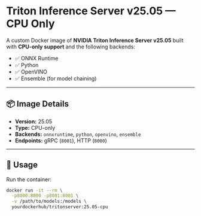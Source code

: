 # Triton Inference Server v25.05 — CPU Only

A custom Docker image of **NVIDIA Triton Inference Server v25.05** built with **CPU-only support** and the following backends:

- ✅ ONNX Runtime
- ✅ Python
- ✅ OpenVINO
- ✅ Ensemble (for model chaining)

---

## 📦 Image Details

- **Version:** 25.05  
- **Type:** CPU-only  
- **Backends:** `onnxruntime`, `python`, `openvino`, `ensemble`  
- **Endpoints:** gRPC (`8001`), HTTP (`8000`)

---

## 📌 Usage

Run the container:

```bash
docker run -it --rm \
  -p8000:8000 -p8001:8001 \
  -v /path/to/models:/models \
  yourdockerhub/tritonserver:25.05-cpu
